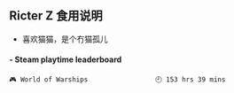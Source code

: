 ## Ricter Z 食用说明
- 喜欢猫猫，是个冇猫孤儿

<!-- steam-box start -->
#### - Steam playtime leaderboard
```text
🎮 World of Warships                 🕘 153 hrs 39 mins
```
<!-- Powered by https://github.com/YouEclipse/steam-box . -->
<!-- steam-box end -->
